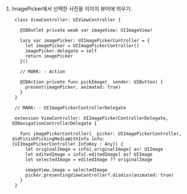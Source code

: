 1. ImagePicker에서 선택한 사진을 이미지 뷰어에 띄우기.

		class ViewController: UIViewController {
		
		  @IBOutlet private weak var imageView: UIImageView!
		  
		  lazy var imagePicker: UIImagePickerController = {
		    let imagePicker = UIImagePickerController()
		    imagePicker.delegate = self
		    return imagePicker
		  }()
		  
		  // MARK: - Action
		  
		  @IBAction private func pickImage(_ sender: UIButton) {
		    present(imagePicker, animated: true)
		  }
		}
		
		// MARK: - UIImagePickerControllerDelegate
		
		extension ViewController: UIImagePickerControllerDelegate, UINavigationControllerDelegate {
		  
		  func imagePickerController(_ picker: UIImagePickerController, didFinishPickingMediaWithInfo info: [UIImagePickerController.InfoKey : Any]) {
		    let originalImage = info[.originalImage] as! UIImage
		    let editedImage = info[.editedImage] as? UIImage
		    let selectedImage = editedImage ?? originalImage
		    
		    imageView.image = selectedImage
		    picker.presentingViewController?.dismiss(animated: true)
		  }
		}
